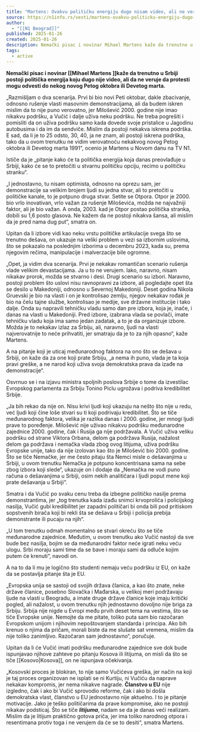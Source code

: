 ```yaml
---
title: "Martens: Ovakvu političku energiju dugo nisam video, ali ne verujem u novi Peti oktobar"
source: https://n1info.rs/vesti/martens-ovakvu-politicku-energiju-dugo-nisam-video-ali-ne-verujem-u-novi-peti-oktobar/
author:
  - "[[N1 Beograd]]"
published: 2025-01-26
created: 2025-01-26
description: Nemački pisac i novinar Mihael Martens kaže da trenutno u Srbiji postoji politička energija koju dugo nije video, ali da ne veruje u novi Peti oktobar.
tags:
  - active
---
```

**Nemački pisac i novinar [[Mihael Martens ]]kaže da trenutno u Srbiji postoji politička energija koju dugo nije video, ali da ne veruje da protesti mogu odvesti do nekog novog Petog oktobra ili Devetog marta.**

„Razmišljam o dva scenarija. Prvi bi bio novi Peti oktobar, dakle zbacivanje, odnosno rušenje vlasti masovnim demonstracijama, ali da budem iskren mislim da to nije puno verovatno, jer Milošević 2000. godine nije imao nikakvu podršku, a Vučić i dalje uživa neku podršku. Ne treba pogrešiti i pomisliti da on uživa podršku samo kada dovede svoje pristalice u Jagodinu autobusima i da im da sendviče. Mislim da postoji nekakva iskrena podrška. E sad, da li je to 25 odsto, 30, 40, ja ne znam, ali postoji iskrena podrška, tako da u ovom trenutku ne vidim verovatnoću nekakvog novog Petog oktobra ili Devetog marta 1991“, ocenio je Martens u Novom danu na TV N1.

Ističe da je „pitanje kako će ta politička energija koja danas preovlađuje u Srbiji, kako će se to pretočiti u stvarnu političku opciju, recimo u političku stranku“.

„I jednostavno, tu nisam optimista, odnosno na oprezu sam, jer demonstracije sa velikim brojem ljudi su jedna stvar, ali to pretočiti u političke kanale, to je potpuno druga stvar. Setite se Otpora. Otpor je 2000. bio vrlo inovativan, vrlo važan za rušenje Miloševića, možda ne najvažniji faktor, ali je bio važan. A onda, 2003. kad je Otpor postao politička stranka, dobili su 1,6 posto glasova. Ne kažem da ne postoji nikakva šansa, ali mislim da je pred nama dug put“, smatra on.

Upitan da li izbore vidi kao neku vrstu političke artikulacije svega što se trenutno dešava, on ukazuje na veliki problem u vezi sa izbornim uslovima, što se pokazalo na poslednjim izborima u decembru 2023, kada su, prema njegovim rečima, manipulacije i malverzacije bile ogromne.

„Opet, ja vidim dva scenarija. Prvi je nekakav romantičan scenario rušenja vlade velikim devastacijama. Ja u to ne verujem. Iako, naravno, nisam nikakav prorok, možda se stvarno i desi. Drugi scenario su izbori. Naravno, postoji problem što uslovi nisu ravnopravni za izbore, ali pogledajte opet šta se desilo u Makedoniji, odnosno u Severnoj Makedoniji. Deset godina Nikola Gruevski je bio na vlasti i on je kontrolisao zemlju, njegov nekakav rođak je bio na čelu tajne službe, kontrolisao je medije, sve državne institucije i tako dalje. Onda su napravili tehničku vladu samo dan pre izbora, koja je, inače, i danas na vlasti u Makedoniji. Pred izbore, izabrana vlada se povlači, imate tehničku vladu koja ima samo jedan zadatak, a to je da organizuje izbore. Možda je to nekakav izlaz za Srbiju, ali, naravno, ljudi na vlasti najverovatnije to neće prihvatiti, jer smatraju da je to za njih opasno“, kaže Martens.

A na pitanje koji je uticaj međunarodnog faktora na ono što se dešava u Srbiji, on kaže da za one koji prate Srbiju, „a nema ih puno, vlada je ta koja pravi greške, a ne narod koji uživa svoja demokratska prava da izađe na demonstracije“.

Osvrnuo se i na izjavu ministra spoljnih poslova Srbije o tome da izvestilac Evropskog parlamenta za Srbiju Tonino Piclu ugrožava i podriva kredibilitet Srbije.

„Ja bih rekao da nije on. Nisu krivi ljudi koji ukazuju na nešto što nije u redu, već ljudi koji čine loše stvari su ti koji podrivaju kredibilitet. Što se tiče međunarodnog faktora, velika je razlika danas i 2000. godine, jer mnogi ljudi prave to poređenje. Milošević nije uživao nikakvu podršku međunarodne zajednice 2000. godine, čak i Rusija ga nije podržavala. A Vučić uživa veliku podršku od strane Viktora Orbana, delom ga podržava Rusija, nažalost delom ga podržava i nemačka vlada zbog ovog litijuma, uživa podršku Evropske unije, tako da nije izolovan kao što je Milošević bio 2000. godine. Što se tiče Nemačke, jer me često pitaju šta Nemci misle o dešavanjima u Srbiji, u ovom trenutku Nemačka je potpuno koncentrisana sama na sebe zbog izbora koji slede“, ukazuje on i dodaje da „Nemačka ne vodi puno računa o dešavanjima u Srbiji, osim nekih analitičara i ljudi poput mene koji prate dešavanja u Srbiji“.

Smatra i da Vučić po svaku cenu treba da izbegne političko nasilje prema demonstrantima, jer „tog trenutka kada izađu snimci krvoprolića i policijskog nasilja, Vučić gubi kredibilitet jer zapadni političari bi onda bili pod pritiskom sopstvenih birača koji bi rekli šta se dešava u Srbiji i policija prebija demonstrante ili pucaju na njih“.

„U tom trenutku odmah momentalno se stvari okreću što se tiče međunarodne zajednice. Međutim, u ovom trenutku ako Vučić nastoji da sve bude bez nasilja, bojim se da međunarodni faktor neće igrati neku veću ulogu. Srbi moraju sami time da se bave i moraju sami da odluče kojim putem će krenuti“, navodi on.

A na to da li mu je logično što studenti nemaju veću podršku iz EU, on kaže da se postavlja pitanje šta je EU.

„Evropska unija se sastoji od svojih država članica, a kao što znate, neke države članice, posebno Slovačka i Mađarska, u velikoj meri podržavaju ljude na vlasti u Beogradu, a imate druge države članice koje imaju kritički pogled, ali nažalost, u ovom trenutku njih jednostavno dovoljno nije briga za Srbiju. Srbija nije nigde u Evropi među prvih deset tema na vestima, što se tiče Evropske unije. Nemojte da me pitate, toliko puta sam bio razočaran Evropskom unijom i njihovim nepoštovanjem standarda i principa. Ako bih krenuo o njima da pričam, morali biste da me slušate sat vremena, mislim da nije toliko zanimljivo. Razočaran sam jednostavno“, poručuje.

Upitan da li će Vučić imati podršku međunarodne zajednice sve dok bude ispunjavao njihove zahteve po pitanju Kosova ili litijuma, on misli da što se tiče [[Kosovo|Kosova]], on ne ispunjava očekivanja.

„Kosovski proces je blokiran, to nije samo Vučićeva greška, jer način na koji je taj proces organizovan ne isplati se ni Kurtiju, ni Vučiću da naprave nekakav kompromis, jer nema nikakve nagrade. **Članstvo u EU** nije izgledno, čak i ako bi Vučić sprovodio reforme, čak i ako bi došla demokratska vlast, članstvo u EU jednostavno nije aktuelno.
I to je pitanje motivacije. Jako je teško političarima da prave kompromise, ako ne postoji nikakav podsticaj. Što se tiče ***litijuma***, nadam se da je danas veći realizam. Mislim da je litijum praktično gotova priča, jer ima toliko narodnog otpora i resentimana protiv toga i ne verujem da će se to desiti“, smatra Martens.